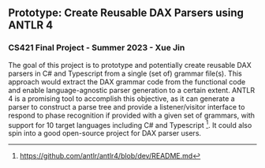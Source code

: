## Prototype: Create Reusable DAX Parsers using ANTLR 4
### CS421 Final Project - Summer 2023 - Xue Jin

The goal of this project is to prototype and potentially create reusable DAX parsers in C# and Typescript from a single (set of) grammar file(s). This approach would extract the DAX grammar code from the functional code and enable language-agnostic parser generation to a certain extent. ANTLR 4 is a promising tool to accomplish this objective, as it can generate a parser to construct a parse tree and provide a listener/visitor interface to respond to phase recognition if provided with a given set of grammars, with support for 10 target languages including C# and Typescript [^1]. It could also spin into a good open-source project for DAX parser users.

[^1]: https://github.com/antlr/antlr4/blob/dev/README.md
